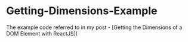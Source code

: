 # Getting-Dimensions-Example

The example code referred to in my post - [Getting the Dimensions of a DOM Element with ReactJS](
